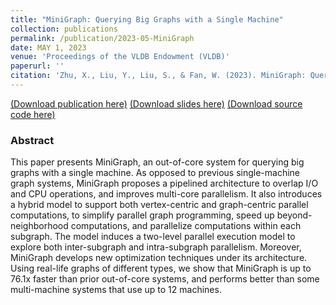 ```yaml
---
title: "MiniGraph: Querying Big Graphs with a Single Machine"
collection: publications
permalink: /publication/2023-05-MiniGraph
date: MAY 1, 2023
venue: 'Proceedings of the VLDB Endowment (VLDB)'
paperurl: ''
citation: 'Zhu, X., Liu, Y., Liu, S., & Fan, W. (2023). MiniGraph: Querying Big Graphs with a Single Machine. Proceedings of the VLDB Endowment, 16(9), 2172-2185.'
---
```

[(Download publication here)](https://shuhaoliu.github.io/assets/papers/minigraph-full.pdf)
[(Download slides here)]()
[(Download source code here)](https://github.com/SICS-Fundamental-Research-Center/MiniGraph)

### Abstract

This paper presents MiniGraph, an out-of-core system for querying big graphs with a single machine. As opposed to previous single-machine graph systems, MiniGraph proposes a pipelined architecture to overlap I/O and CPU operations, and improves multi-core parallelism. It also introduces a hybrid model to support both vertex-centric and graph-centric parallel computations, to simplify parallel graph programming, speed up beyond-neighborhood computations, and parallelize computations within each subgraph. The model induces a two-level parallel execution model to explore both inter-subgraph and intra-subgraph parallelism. Moreover, MiniGraph develops new optimization techniques under its architecture. Using real-life graphs of different types, we show that MiniGraph is up to 76.1x faster than prior out-of-core systems, and performs better than some multi-machine systems that use up to 12 machines.